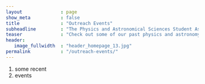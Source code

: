 ```yaml
---
layout              : page
show_meta           : false
title               : "Outreach Events"
subheadline         : "The Physics and Astronomical Sciences Student Association for Graduate Engagement at the University of Rochester"
teaser              : "Check out some of our past physics and astronomy events in Rochester!"
header:
   image_fullwidth  : "header_homepage_13.jpg"
permalink           : "/outreach-events/"
---
```

1. some recent
1. events
